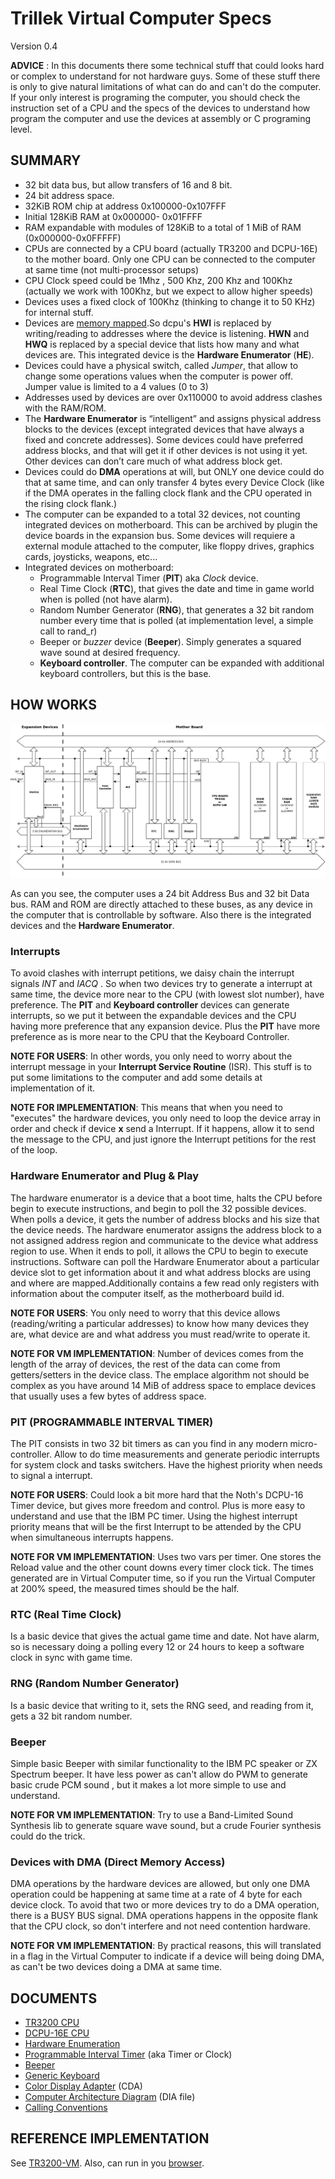 Trillek Virtual Computer Specs
=====================================
Version 0.4 

**ADVICE** : In this documents there some technical stuff that could looks hard
or complex to understand for not hardware guys.
Some of these stuff there is only to give natural limitations of what can do 
and can't do the computer. If your only interest is programing the computer, 
you should check the instruction set of a CPU and the specs of the devices to
understand how program the computer and use the devices at assembly or C programing
level.

SUMMARY
------

- 32 bit data bus, but allow transfers of 16 and 8 bit.
- 24 bit address space.
- 32KiB ROM chip at address 0x100000-0x107FFF
- Initial 128KiB RAM at 0x000000- 0x01FFFF
- RAM expandable with modules of 128KiB to a total of 1 MiB of RAM (0x000000-0x0FFFFF)
- CPUs are connected by a CPU board (actually TR3200 and DCPU-16E) to the mother board. Only one CPU can be connected to the computer at same time (not multi-processor setups)
- CPU Clock speed could be 1Mhz , 500 Khz, 200 Khz and 100Khz (actually we work with 100Khz, but we expect to allow higher speeds)
- Devices uses a fixed clock of 100Khz (thinking to change it to 50 KHz) for internal stuff.
- Devices are [memory mapped](http://en.wikipedia.org/wiki/Memory-mapped_I/O).So dcpu's **HWI** is replaced by writing/reading to addresses where the device is listening. **HWN** and **HWQ** is replaced by a special device that lists how many and what devices are. This integrated device is the **Hardware Enumerator** (**HE**).
- Devices could have a physical switch, called *Jumper*, that allow to change some operations values when the computer is power off. Jumper value is limited to a 4 values (0 to 3)
- Addresses used by devices are over 0x110000 to avoid address clashes with the RAM/ROM.
- The **Hardware Enumerator** is “intelligent” and assigns physical address blocks to the devices (except integrated devices that have always a fixed and concrete addresses). Some devices could have preferred address blocks, and that will get it if other devices is not using it yet. Other devices can don’t care much of what address block get.
- Devices could do **DMA** operations at will, but ONLY one device could do that at same time, and can only transfer 4 bytes every Device Clock (like if the DMA operates in the falling clock flank and the CPU operated in the rising clock flank.)
- The computer can be expanded to a total 32 devices, not counting integrated devices on motherboard. This can be archived by plugin the device boards in the expansion bus. Some devices will requiere a external module attached to the computer, like floppy drives, graphics cards, joysticks, weapons, etc...
- Integrated devices on motherboard:
    - Programmable Interval Timer (**PIT**) aka *Clock* device.
    - Real Time Clock (**RTC**), that gives the date and time in game world when is polled (not have alarm).
    - Random Number Generator (**RNG**), that generates a 32 bit random number every time that is polled (at implementation level, a simple call to rand_r)
    - Beeper or *buzzer* device (**Beeper**). Simply generates a squared wave sound at desired frequency.
    - **Keyboard controller**. The computer can be expanded with additional keyboard controllers, but this is the base.



HOW WORKS
---------
![Computer Architecture Diagram](./computer.png "Diagram")

As can you see, the computer uses a 24 bit Address Bus and 32 bit Data bus. RAM
and ROM are directly attached to these buses, as any device in the computer
that is controllable by software. Also there is the integrated devices and the **Hardware Enumerator**.

### Interrupts

To avoid clashes with interrupt petitions, we daisy chain the interrupt signals *INT* and *IACQ* . So when two devices try to generate a interrupt at same time, the device more near to the CPU (with lowest slot number), have preference. The **PIT** and **Keyboard controller** devices can generate interrupts, so we put it between the expandable devices and the CPU having more preference that any expansion device. Plus the **PIT** have more preference as is more near to the CPU that the Keyboard Controller.

**NOTE FOR USERS**: In other words, you only need to worry about the interrupt 
message in your **Interrupt Service Routine** (ISR). This stuff is to put some limitations to the computer and 
add some details at implementation of it.

**NOTE FOR IMPLEMENTATION**: This means that when you need to "executes" the hardware 
devices, you only need to loop the device array in order and check if device
**x** send a Interrupt. If it happens, allow it to send the message to the CPU, and 
just ignore the Interrupt petitions for the rest of the loop.


### Hardware Enumerator and Plug & Play

The hardware enumerator is a device that a boot time, halts the CPU before begin to execute instructions, and begin to poll the 32 possible devices. When polls a device, it gets the number of address blocks and his size that the device needs. The hardware enumerator assigns the address block to a not assigned address region and communicate to the device what address region to use. When it ends to poll, it allows the CPU to begin to execute instructions. 
Software can poll the Hardware Enumerator about a particular device slot to get information about it and what address blocks are using and where are mapped.Additionally contains a few read only registers with information about the computer itself, as the motherboard build id.

**NOTE FOR USERS**: You only need to worry that this device allows (reading/writing a particular addresses) to know how many devices they are, what device are and what address you must read/write to operate it.

**NOTE FOR VM IMPLEMENTATION**: Number of devices comes from the length of the 
array of devices, the rest of the data can come from getters/setters in the device class. The emplace algorithm not should be complex as you have around 14 MiB of address space to emplace devices that usually uses a few bytes of address space.

### PIT (PROGRAMMABLE INTERVAL TIMER)

The PIT consists in two 32 bit timers as can you find in any modern 
micro-controller. Allow to do time measurements and generate periodic 
interrupts for system clock and tasks switchers. Have the highest priority when needs to signal a interrupt.

**NOTE FOR USERS**: Could look a bit more hard that the Noth's DCPU-16 Timer 
device, but gives more freedom and control. Plus is more easy to 
understand and use that the IBM PC timer. Using the highest interrupt priority means that will be the
first Interrupt to be attended by the CPU when simultaneous interrupts happens.

**NOTE FOR VM IMPLEMENTATION**: Uses two vars per timer. One stores the Reload 
value and the other count downs every timer clock tick. The times generated are
in Virtual Computer time, so if you run the Virtual Computer at 200% speed, the measured times should be the half.

### RTC (Real Time Clock)

Is a basic device that gives the actual game time and date. Not have alarm, so is necessary doing a polling every 12 or 24 hours to keep a software clock in sync with game time.

### RNG (Random Number Generator)
Is a basic device that writing to it, sets the RNG seed, and reading from it, gets a 32 bit random number.

### Beeper
Simple basic Beeper with similar functionality to the IBM PC speaker or ZX Spectrum beeper. It have less power as can't allow do PWM to generate basic crude PCM sound
, but it makes a lot more simple to use and understand.

**NOTE FOR VM IMPLEMENTATION**: Try to use a Band-Limited Sound Synthesis lib 
to generate square wave sound, but a crude Fourier synthesis could do the trick.

### Devices with DMA (Direct Memory Access)
DMA operations by the hardware devices are allowed, but only one DMA operation could be happening at same time at a rate of 4 byte for each device clock. To avoid that two or more devices try to do a DMA operation, there is a BUSY BUS signal. DMA operations happens in the opposite flank that the CPU clock, so don't interfere and not need contention hardware.

**NOTE FOR VM IMPLEMENTATION**: By practical reasons, this will translated in a flag in the Virtual Computer to indicate if a device will being doing DMA, as can't be two devices doing a DMA at same time. 

DOCUMENTS
---------

- [TR3200 CPU](./TR3200.md)
- [DCPU-16E CPU](./DCPU-16E.txt)
- [Hardware Enumeration](./Hardware_Enumeration.md)
- [Programmable Interval Timer](./Timers.md) (aka Timer or Clock)
- [Beeper](./Beeper.md)
- [Generic Keyboard](./Keyboard.md)
- [Color Display Adapter](./CDA.md) (CDA)
- [Computer Architecture Diagram](./computer.dia) (DIA file)
- [Calling Conventions](./calling_convention.md)

REFERENCE IMPLEMENTATION
------------------------
See [TR3200-VM](https://github.com/trillek-team/trillek-tr3200-vm). Also, can run in you [browser](http://cpu.zardoz.es).
